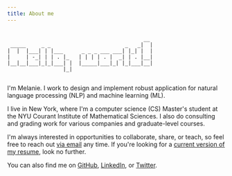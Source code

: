 ```yaml
---
title: About me
---
```


```

                                            __ 
 _____     _ _                        _   _|  |
|  |  |___| | |___      _ _ _ ___ ___| |_| |  |
|     | -_| | | . |_   | | | | . |  _| | . |__|
|__|__|___|_|_|___| |  |_____|___|_| |_|___|__|
                  |_|                          
                                                                    
```    

I'm Melanie. I work to design and implement robust application for natural language processing (NLP) and machine learning (ML).

I live in New York, where I'm a computer science (CS) Master's student at the NYU Courant Institute of Mathematical Sciences. I also do consulting and grading work for various companies and  graduate-level courses.  

I'm always interested in opportunities to collaborate, share, or teach, so feel free to reach out [via email](mailto:melanie.tosik@gmail.com) any time. If you're looking for a [current version of my resume]({{site.url}}/files/resume.pdf), look no further.

You can also find me on [GitHub](https://github.com/melanietosik), [LinkedIn](https://www.linkedin.com/in/melanietosik/), or [Twitter](https://twitter.com/meltomene).
